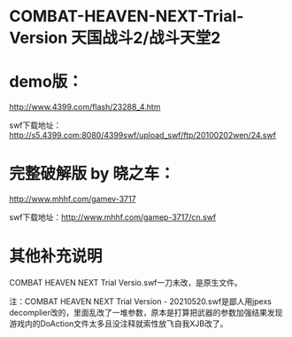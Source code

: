 # COMBAT-HEAVEN-NEXT-Trial-Version 天国战斗2/战斗天堂2

# demo版：
http://www.4399.com/flash/23288_4.htm

swf下载地址：
http://s5.4399.com:8080/4399swf/upload_swf/ftp/20100202wen/24.swf

# 完整破解版 by 晓之车：
http://www.mhhf.com/gamev-3717

swf下载地址：http://www.mhhf.com/gamep-3717/cn.swf

# 其他补充说明 

COMBAT HEAVEN NEXT Trial Versio.swf一刀未改，是原生文件。

注：COMBAT HEAVEN NEXT Trial Version - 20210520.swf是鄙人用jpexs decomplier改的，里面乱改了一堆参数，原本是打算把武器的参数加强结果发现游戏内的DoAction文件太多且没注释就索性放飞自我XJB改了。
